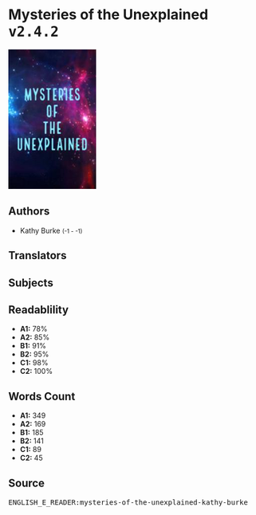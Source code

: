 # Mysteries of the Unexplained <kbd>v2.4.2</kbd>

![](./cover.medium.jpg "")

## Authors


 - Kathy Burke <small>(-1 - -1)</small>

## Translators



## Subjects



## Readablility


 - **A1:** 78%
 - **A2:** 85%
 - **B1:** 91%
 - **B2:** 95%
 - **C1:** 98%
 - **C2:** 100%

## Words Count


 - **A1:** 349
 - **A2:** 169
 - **B1:** 185
 - **B2:** 141
 - **C1:** 89
 - **C2:** 45

## Source


<kbd>ENGLISH_E_READER:mysteries-of-the-unexplained-kathy-burke</kbd>
